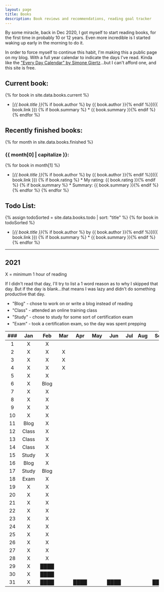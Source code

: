 ```yaml
---
layout: page
title: Books
description: Book reviews and recommendations, reading goal tracker
---
```


<style>
    li {
        margin-bottom: 5px;
    }
</style>

By some miracle, back in Dec 2020, I got myself to start reading books, for the first time in probably 10 or 12 years. Even more incredible is I started waking up early in the morning to do it.

In order to force myself to continue this habit, I'm making this a public page on my blog. With a full year calendar to indicate the days I've read. Kinda like the ["Every Day Calendar" by Simone Giertz](https://www.simonegiertz.com/every-day-calendar)...but I can't afford one, and this site is free.

## Current book:

{% for book in site.data.books.current %}
* [*{{ book.title }}*{% if book.author %} by {{ book.author }}{% endif %}]({{ book.link }})
{% if book.summary %}  * {{ book.summary }}{% endif %}
{% endfor %}

## Recently finished books:

{% for month in site.data.books.finished %}
### {{ month[0] | capitalize }}:
{% for book in month[1] %}
* [*{{ book.title }}*{% if book.author %} by {{ book.author }}{% endif %}]({{ book.link }})
{% if book.rating %}  * My rating: {{ book.rating }}{% endif %}
{% if book.summary %}  * Summary: {{ book.summary }}{% endif %}
{% endfor %}
{% endfor %}

## Todo List:

{% assign todoSorted = site.data.books.todo | sort: "title" %}
{% for book in todoSorted %}
* [*{{ book.title }}*{% if book.author %} by {{ book.author }}{% endif %}]({{ book.link }})
{% if book.summary %}  * {{ book.summary }}{% endif %}
{% endfor %}

---

## 2021

X = minimum 1 hour of reading

If I didn't read that day, I'll try to list a 1 word reason as to why I skipped that day. But if the day is blank...that means I was lazy and didn't do something productive that day.

* "Blog" - chose to work on or write a blog instead of reading
* "Class" - attended an online training class
* "Study" - chose to study for some sort of certification exam
* "Exam" - took a certification exam, so the day was spent prepping

| ###  |  Jan  | Feb  | Mar  | Apr  | May  | Jun  | Jul  | Aug  | Sep  | Oct  | Nov  | Dec  |
| :--: | :---: | :--: | :--: | :--: | :--: | :--: | :--: | :--: | :--: | :--: | :--: | :--: |
|  1   |   X   |  X   |      |      |      |      |      |      |      |      |      |      |
|  2   |   X   |  X   |  X   |      |      |      |      |      |      |      |      |      |
|  3   |   X   |  X   |  X   |      |      |      |      |      |      |      |      |      |
|  4   |   X   |  X   |  X   |      |      |      |      |      |      |      |      |      |
|  5   |   X   |  X   |      |      |      |      |      |      |      |      |      |      |
|  6   |   X   | Blog |      |      |      |      |      |      |      |      |      |      |
|  7   |   X   |  X   |      |      |      |      |      |      |      |      |      |      |
|  8   |   X   |  X   |      |      |      |      |      |      |      |      |      |      |
|  9   |   X   |  X   |      |      |      |      |      |      |      |      |      |      |
|  10  |   X   |  X   |      |      |      |      |      |      |      |      |      |      |
|  11  | Blog  |  X   |      |      |      |      |      |      |      |      |      |      |
|  12  | Class |  X   |      |      |      |      |      |      |      |      |      |      |
|  13  | Class |  X   |      |      |      |      |      |      |      |      |      |      |
|  14  | Class |  X   |      |      |      |      |      |      |      |      |      |      |
|  15  | Study |  X   |      |      |      |      |      |      |      |      |      |      |
|  16  | Blog  |  X   |      |      |      |      |      |      |      |      |      |      |
|  17  | Study | Blog |      |      |      |      |      |      |      |      |      |      |
|  18  | Exam  |  X   |      |      |      |      |      |      |      |      |      |      |
|  19  |   X   |  X   |      |      |      |      |      |      |      |      |      |      |
|  20  |   X   |  X   |      |      |      |      |      |      |      |      |      |      |
|  21  |   X   |  X   |      |      |      |      |      |      |      |      |      |      |
|  22  |   X   |  X   |      |      |      |      |      |      |      |      |      |      |
|  23  |   X   |  X   |      |      |      |      |      |      |      |      |      |      |
|  24  |   X   |  X   |      |      |      |      |      |      |      |      |      |      |
|  25  |   X   |  X   |      |      |      |      |      |      |      |      |      |      |
|  26  |   X   |  X   |      |      |      |      |      |      |      |      |      |      |
|  27  |   X   |  X   |      |      |      |      |      |      |      |      |      |      |
|  28  |   X   |  X   |      |      |      |      |      |      |      |      |      |      |
|  29  |   X   | ████ |      |      |      |      |      |      |      |      |      |      |
|  30  |   X   | ████ |      |      |      |      |      |      |      |      |      |      |
|  31  |   X   | ████ |      | ████ |      | ████ |      |      | ████ |      | ████ |      |
